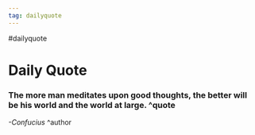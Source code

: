```yaml
---
tag: dailyquote
---
```


#dailyquote

# Daily Quote

### The more man meditates upon good thoughts, the better will be his world and the world at large. ^quote
*-Confucius* ^author
